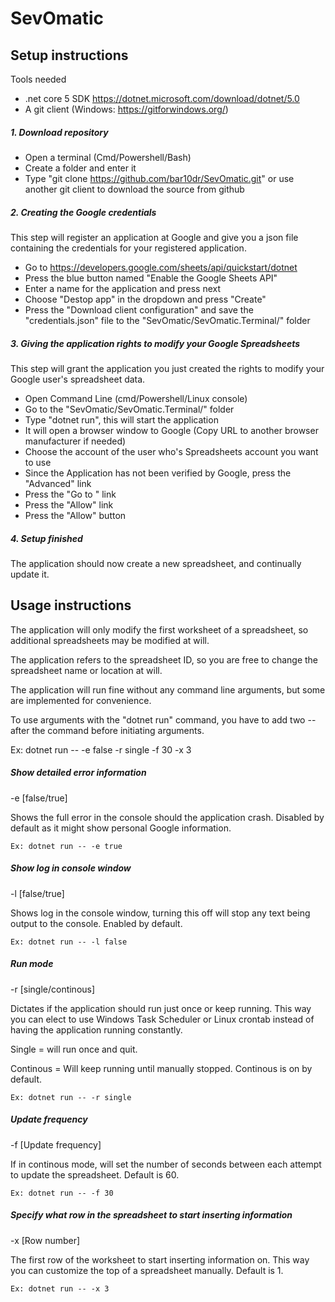 # SevOmatic

## Setup instructions
Tools needed
- .net core 5 SDK https://dotnet.microsoft.com/download/dotnet/5.0
- A git client (Windows: https://gitforwindows.org/)

##### 1. Download repository
- Open a terminal (Cmd/Powershell/Bash)
- Create a folder and enter it
- Type "git clone https://github.com/bar10dr/SevOmatic.git" or use another git client to download the source from github

##### 2. Creating the Google credentials
This step will register an application at Google and give you a json file containing the credentials for your registered application.
- Go to https://developers.google.com/sheets/api/quickstart/dotnet
- Press the blue button named "Enable the Google Sheets API"
- Enter a name for the application and press next
- Choose "Destop app" in the dropdown and press "Create"
- Press the "Download client configuration" and save the "credentials.json" file to the "SevOmatic/SevOmatic.Terminal/" folder

##### 3. Giving the application rights to modify your Google Spreadsheets
This step will grant the application you just created the rights to modify your Google user's spreadsheet data.
- Open Command Line (cmd/Powershell/Linux console)
- Go to the "SevOmatic/SevOmatic.Terminal/" folder
- Type "dotnet run", this will start the application
- It will open a browser window to Google (Copy URL to another browser manufacturer if needed)
- Choose the account of the user who's Spreadsheets account you want to use
- Since the Application has not been verified by Google, press the "Advanced" link
- Press the "Go to <whatever name you gave your application>" link
- Press the "Allow" link
- Press the "Allow" button

##### 4. Setup finished
The application should now create a new spreadsheet, and continually update it.

## Usage instructions
The application will only modify the first worksheet of a spreadsheet, so additional spreadsheets may be modified at will.

The application refers to the spreadsheet ID, so you are free to change the spreadsheet name or location at will.

The application will run fine without any command line arguments, but some are implemented for convenience.

To use arguments with the "dotnet run" command, you have to add two -- after the command before initiating arguments.

Ex: dotnet run -- -e false -r single -f 30 -x 3

##### Show detailed error information

-e [false/true]

Shows the full error in the console should the application crash. Disabled by default as it might show personal Google information.

`Ex: dotnet run -- -e true`

##### Show log in console window

-l [false/true]
 
Shows log in the console window, turning this off will stop any text being output to the console. Enabled by default.
 
`Ex: dotnet run -- -l false`

##### Run mode

-r [single/continous]

Dictates if the application should run just once or keep running. This way you can elect to use Windows Task Scheduler or Linux crontab instead of having the application running constantly.

Single = will run once and quit.

Continous = Will keep running until manually stopped. Continous is on by default.
 
`Ex: dotnet run -- -r single`

##### Update frequency

-f [Update frequency]

If in continous mode, will set the number of seconds between each attempt to update the spreadsheet. Default is 60.

`Ex: dotnet run -- -f 30`

##### Specify what row in the spreadsheet to start inserting information

-x [Row number]

The first row of the worksheet to start inserting information on. This way you can customize the top of a spreadsheet manually. Default is 1.
 
`Ex: dotnet run -- -x 3`

